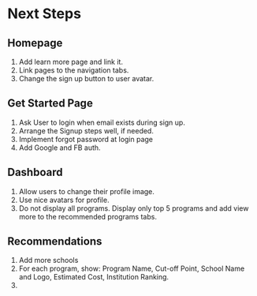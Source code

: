 # Next Steps

## Homepage

1. Add learn more page and link it.
2. Link pages to the navigation tabs.
3. Change the sign up button to user avatar.

## Get Started Page

1. Ask User to login when email exists during sign up.
2. Arrange the Signup steps well, if needed.
3. Implement forgot password at login page
4. Add Google and FB auth.

## Dashboard

1. Allow users to change their profile image.
2. Use nice avatars for profile.
3. Do not display all programs. Display only top 5 programs and add view more to the recommended programs tabs.

## Recommendations

1. Add more schools
2. For each program, show: Program Name, Cut-off Point, School Name and Logo, Estimated Cost, Institution Ranking.
3. 